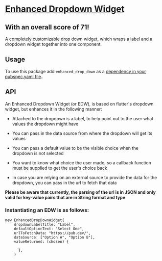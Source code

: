 # [Enhanced Dropdown Widget](https://pub.dev/packages/enhanced_drop_down#-readme-tab-) 

## With an overall score of 71!

A completely customizable drop down widget, which wraps a label and a dropdown widget together into one component.

## Usage

To use this package add ```enhanced_drop_down``` as a [dependency in your pubspec.yaml file](https://flutter.dev/docs/development/packages-and-plugins/using-packages)..

## API
An Enhanced Dropdown Widget (or EDW), is based on flutter's dropdown widget, but enhances it in the following manner:

- Attached to the dropdown is a label, to help point out to the user what values the dropdown might have

- You can pass in the data source from where the dropdown will get its values

- You can pass a default value to be the visible choice when the dropdown is not selected

- You want to know what choice the user made, so a callback function must be supplied to get the user's choice back

- In case you are relying on an external source to provide the data for the dropdown, you can pass in the url to fetch that data

**Please be aware that currently, the parsing of the url is in JSON and only valid for key-value pairs that are in String format and type**


### Instantiating an EDW is as follows:

```
new EnhancedDropDownWidget(
    dropdownLabelTitle: "Label",
    defaultOptionText: "Select One",
    urlToFetchData: "https://pub.dev/",
    dataSource: ["Option A", "Option B"],
    valueReturned: (chosen) {

      },
    )
```




